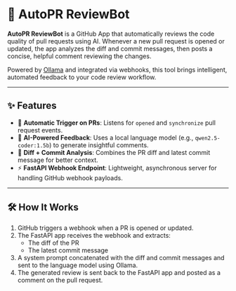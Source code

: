 # 🤖 AutoPR ReviewBot

**AutoPR ReviewBot** is a GitHub App that automatically reviews the code quality of pull requests using AI. Whenever a new pull request is opened or updated, the app analyzes the diff and commit messages, then posts a concise, helpful comment reviewing the changes.

Powered by [Ollama](https://ollama.com) and integrated via webhooks, this tool brings intelligent, automated feedback to your code review workflow.

---

## ✨ Features

- 🔄 **Automatic Trigger on PRs**: Listens for `opened` and `synchronize` pull request events.
- 💬 **AI-Powered Feedback**: Uses a local language model (e.g., `qwen2.5-coder:1.5b`) to generate insightful comments.
- 🔧 **Diff + Commit Analysis**: Combines the PR diff and latest commit message for better context.
- ⚡ **FastAPI Webhook Endpoint**: Lightweight, asynchronous server for handling GitHub webhook payloads.

---

## 🛠️ How It Works

1. GitHub triggers a webhook when a PR is opened or updated.
2. The FastAPI app receives the webhook and extracts:
   - The diff of the PR
   - The latest commit message
3. A system prompt concatenated with the diff and commit messages and sent to the language model using Ollama.
4. The generated review is sent back to the FastAPI app and posted as a comment on the pull request.
